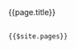 
<div v-for="page in $site.pages">
    <a style="display: block" :href="page.path">{{page.title}}</a>
</div>

<pre><code>
{{$site.pages}}
</code></pre>